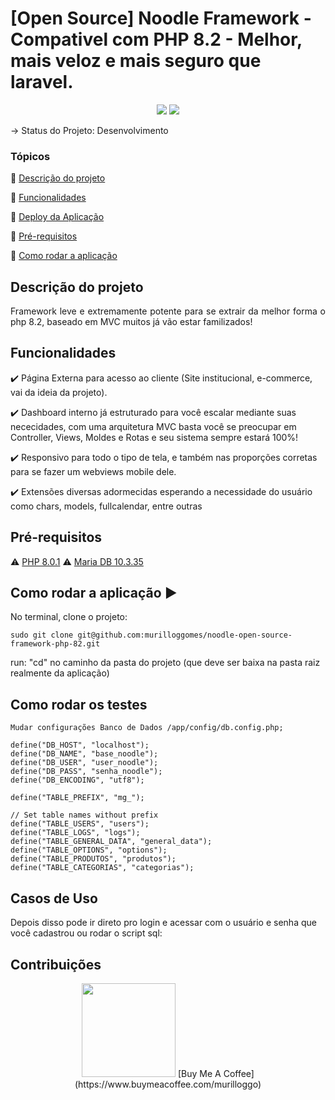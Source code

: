 <h1>[Open Source] Noodle Framework - Compativel com PHP 8.2 - Melhor, mais veloz e mais seguro que laravel.</h1> 

<p align="center">
  <img src="http://img.shields.io/static/v1?label=License&message=MIT&color=green&style=for-the-badge"/>
   <img src="http://img.shields.io/static/v1?label=STATUS&message=Desenvolvimento&color=GREY&style=for-the-badge"/>
</p>

-> Status do Projeto: Desenvolvimento

### Tópicos 

:small_blue_diamond: [Descrição do projeto](#descrição-do-projeto)

:small_blue_diamond: [Funcionalidades](#funcionalidades)

:small_blue_diamond: [Deploy da Aplicação](#deploy-da-aplicação-dash)

:small_blue_diamond: [Pré-requisitos](#pré-requisitos)

:small_blue_diamond: [Como rodar a aplicação](#como-rodar-a-aplicação-arrow_forward)

## Descrição do projeto 

<p align="justify">
  Framework leve e extremamente potente para se extrair da melhor forma o php 8.2, baseado em MVC muitos já vão estar familizados! 
</p>

## Funcionalidades

:heavy_check_mark: Página Externa para acesso ao cliente (Site institucional, e-commerce, vai da ideia da projeto).  

:heavy_check_mark: Dashboard interno já estruturado para você escalar mediante suas nececidades, com uma arquitetura MVC basta você se preocupar em Controller, Views, Moldes e Rotas e seu sistema sempre estará 100%!

:heavy_check_mark: Responsivo para todo o tipo de tela, e também nas proporções corretas para se fazer um webviews mobile dele.  

:heavy_check_mark: Extensões diversas adormecidas esperando a necessidade do usuário como chars, models, fullcalendar, entre outras  

## Pré-requisitos

:warning: [PHP 8.0.1](https://php.net/) 
:warning: [Maria DB 10.3.35](https://mariadb.org/)

## Como rodar a aplicação :arrow_forward:

No terminal, clone o projeto: 

```
sudo git clone git@github.com:murilloggomes/noodle-open-source-framework-php-82.git
```

run: "cd" no caminho da pasta do projeto (que deve ser baixa na pasta raiz realmente da aplicação)

## Como rodar os testes
```
Mudar configurações Banco de Dados /app/config/db.config.php;
```
```
define("DB_HOST", "localhost");
define("DB_NAME", "base_noodle");
define("DB_USER", "user_noodle");
define("DB_PASS", "senha_noodle");
define("DB_ENCODING", "utf8");

define("TABLE_PREFIX", "mg_");

// Set table names without prefix
define("TABLE_USERS", "users");
define("TABLE_LOGS", "logs");
define("TABLE_GENERAL_DATA", "general_data");
define("TABLE_OPTIONS", "options");
define("TABLE_PRODUTOS", "produtos");
define("TABLE_CATEGORIAS", "categorias");
```

## Casos de Uso

Depois disso pode ir direto pro login e acessar com o usuário e senha que você cadastrou ou rodar o script sql:


## Contribuições
<p align="center">
<img src="https://user-images.githubusercontent.com/67968960/270708300-9df8faa5-07bb-471c-b242-9d0d9449623c.png" style="width:150px !important"></img>
[Buy Me A Coffee](https://www.buymeacoffee.com/murilloggo)
</p>

